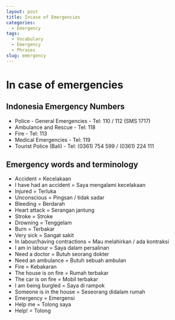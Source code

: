 ```yaml
---
layout: post
title: Incase of Emergencies
categories:
  - Emergency
tags:
  - Vocabulary
  - Emergency
  - Phrases
slug: emergency
---
```

# In case of emergencies

## Indonesia Emergency Numbers
* Police - General Emergencies - Tel: 110 / 112 (SMS 1717)
* Ambulance and Rescue - Tel: 118
* Fire - Tel: 113
* Medical Emergencies - Tel: 119
* Tourist Police (Bali) - Tel: (0361) 754 599 / (0361) 224 111

## Emergency words and terminology
* Accident = Kecelakaan
* I have had an accident = Saya mengalami kecelakaan
* Injured = Terluka
* Unconscious = Pingsan / tidak sadar
* Bleeding = Berdarah
* Heart attack = Serangan jantung
* Stroke = Stroke
* Drowning = Tenggelam
* Burn = Terbakar
* Very sick = Sangat sakit
* In labour/having contractions = Mau melahirkan / ada kontraksi
* I am in labour = Saya dalam persalinan
* Need a doctor = Butuh seorang dokter
* Need an ambulance = Butuh sebuah ambulan
* Fire = Kebakaran
* The house is on fire = Rumah terbakar
* The car is on fire = Mobil terbakar
* I am being burgled = Saya di rampok
* Someone is in the house = Seseorang didalam rumah
* Emergency = Emergensi
* Help me = Tolong saya
* Help! = Tolong